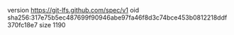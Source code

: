 version https://git-lfs.github.com/spec/v1
oid sha256:317e75b5ec487699f90946abe97fa46f8d3c74bce453b0812218ddf370fc18e7
size 1190
